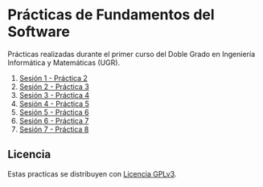 # Prácticas de Fundamentos del Software

Prácticas realizadas durante el primer curso del Doble Grado
en Ingeniería Informática y Matemáticas (UGR).

1. [Sesión 1 - Práctica 2](sesion1.md)
2. [Sesión 2 - Práctica 3](sesion2.md)
3. [Sesión 3 - Práctica 4](sesion3.md)
4. [Sesión 4 - Práctica 5](sesion4.md)
5. [Sesión 5 - Práctica 6](sesion5.md)
6. [Sesión 6 - Práctica 7](sesion6.md)
7. [Sesión 7 - Práctica 8](sesion7.md)


## Licencia

Estas practicas se distribuyen con [Licencia GPLv3](LICENSE).

